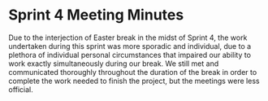 # Sprint 4 Meeting Minutes

Due to the interjection of Easter break in the midst of Sprint 4, the work
undertaken during this sprint was more sporadic and individual, due to a plethora
of individual personal circumstances that impaired our ability to work exactly
simultaneously during our break. We still met and communicated thoroughly
throughout the duration of the break in order to complete the work needed to
finish the project, but the meetings were less official.
